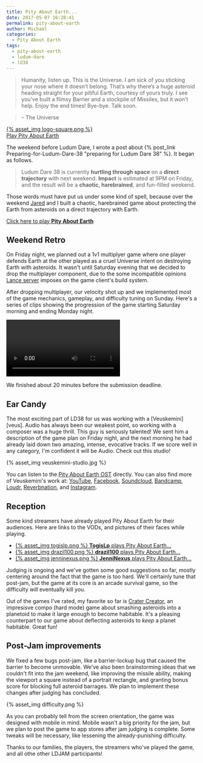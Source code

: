 ```yaml
---
title: Pity About Earth...
date: 2017-05-07 16:28:41
permalink: pity-about-earth
author: Michael
categories:
  - Pity About Earth
tags:
  - pity-about-earth
  - ludum-dare
  - ld38
---
```


> Humanity, listen up. This is the Universe. I am sick of you sticking your nose where it doesn’t belong. That’s why there’s a huge asteroid heading straight for your pitiful Earth, courtesy of yours truly. I see you’ve built a flimsy Barrier and a stockpile of Missiles, but it won’t help. Enjoy the end times! Bye-bye. Talk soon.

> – The Universe

[{% asset_img logo-square.png %}<br>Play Pity About Earth][play] <br>

<!-- more -->

The weekend before Ludum Dare, I wrote a post about {% post_link Preparing-for-Ludum-Dare-38 "preparing for Ludum Dare 38" %}.  It began as follows.

> Ludum Dare 38 is currently **hurtling through space** on a **direct trajectory** with next weekend.  **Impact** is estimated at 9PM on Friday, and the result will be a **chaotic, harebrained**, and fun-filled weekend. 

Those words must have put us under some kind of spell, because over the weekend [Jared][jared] and I built a chaotic, harebrained game about protecting the Earth from asteroids on a direct trajectory with Earth.

[Click here to play **Pity About Earth**][play]

## Weekend Retro

On Friday night, we planned out a 1v1 multiplyer game where one player defends Earth at the other played as a cruel Universe intent on destroying Earth with asteroids.  It wasn't until Saturday evening that we decided to drop the multiplayer component, due to the some incompatible opinions [Lance server][lance] imposes on the game client's build system.

After dropping multiplayer, our velocity shot up and we implemented most of the game mechanics, gameplay, and difficulty tuning on Sunday. Here's a series of clips showing the progression of the game starting Saturday morning and ending Monday night.

<video style="margin: 0 auto" controls loop autoplay>
    <source src="{% asset_path progress-smaller.webm %}" />                                                   
</video>                                                                                             

We finished about 20 minutes before the submission deadline.

## Ear Candy

The most exciting part of LD38 for us was working with a [Veuskemini][veus].  Audio has always been our weakest point, so working with a composer was a huge thrill.  This guy is seriously talented!  We sent him a description of the game plan on Friday night, and the next morning he had already laid down two amazing, intense, evocative tracks.  If we score well in any category, I'm confident it will be Audio.  Check out this studio!

{% asset_img veuskemini-studio.jpg %}

You can listen to the [Pity About Earth OST](https://veuskemini.bandcamp.com/album/pity-about-earth-ost) directly.  You can also find more of Veuskemini's work at: [YouTube](https://www.youtube.com/channel/UC2ebq32zwRC5O6kMJXy32Jg), [Facebook](https://www.facebook.com/VEUSKEMINI), [Soundcloud](https://soundcloud.com/veuskemini), [Bandcamp](https://veuskemini.bandcamp.com), [Loudr](https://loudr.fm/artist/veuskemini/FE6ZW), [Reverbnation](https://www.reverbnation.com/veuskemini), and [Instagram](https://www.instagram.com/veuskemini_vapor_lab).

## Reception

Some kind streamers have already played Pity About Earth for their audiences.  Here are links to the VODs, and pictures of their faces while playing.

 - [{% asset_img togislp.png %} **TogisLp** plays Pity About Earth...][togislp]
 - [{% asset_img drazil100.png %} **drazil100** plays Pity About Earth...][drazil]
 - [{% asset_img jenninexus.png %} **JenniNexus** plays Pity About Earth...][jenni]

Judging is ongoing and we've gotten some good suggestions so far, mostly centering around the fact that the game is too hard.  We'll certainly tune that post-jam, but the game at its core is an arcade survival game, so the difficulty *will* eventually kill you.

Out of the games I've rated, my favorite so far is [Crater Creator][crater], an impresisve compo (hard mode) game about smashing asteroids into a planetoid to make it large enough to become habitable.  It's a pleasing counterpart to our game about deflecting asteroids to *keep* a planet habitable.  Great fun!

## Post-Jam improvements

We fixed a few bugs post-jam, like a barrier-lockup bug that caused the barrier to become unmovable.  We've also been brainstorming ideas that we couldn't fit into the jam weekend, like improving the missile ability, making the viewport a square instead of a portrait rectangle, and granting bonus score for blocking full asteroid barrages.  We plan to implement these changes after judging has concluded.

{% asset_img difficulty.png %}

As you can probably tell from the screen orientation, the game was designed with mobile in mind.  Mobile wasn't a big priority for the jam, but we plan to post the game to app stores after jam judging is complete.  Some tweaks will be necessary, like lessening the already-punishing difficulty.

Thanks to our families, the players, the streamers who've played the game, and all othe other LDJAM participants!

[togislp]: https://www.twitch.tv/videos/138433485?t=02h15m09s
[drazil]: https://www.twitch.tv/videos/138479164?t=01h48m26s
[jenni]: https://www.twitch.tv/videos/138561326?t=37m15s
[play]: http://pae.fun/
[jared]: https://twitter.com/caramelcode
[lance]: http://lance.gg/
[crater]: https://ldjam.com/events/ludum-dare/38/crater-creator
